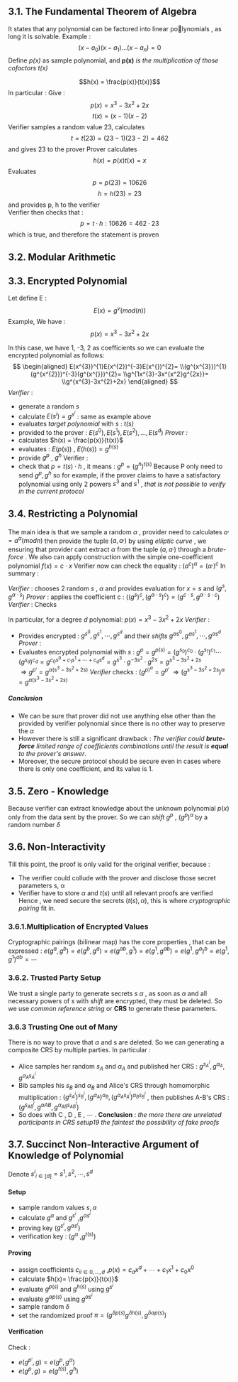## 3.1. **The Fundamental Theorem of Algebra** 
It states that any polynomial can be factored into linear polynomials , as long it is solvable. Example :
$$(x − a_{0})(x − a_{1})...(x − a_{n}) = 0$$
Define *p(x)* as sample polynomial, and **p(x)** *is the multiplication of those cofactors t(x)* 


$$h(x) = \frac{p(x)}{t(x)}$$
In particular  : 
Give :
$$ p(x)  = x^3 - 3x^2 + 2x $$$$t(x) = (x-1)(x-2) $$
Verifier samples a random value 23, calculates  $$t = t(23) = (23 − 1)(23 − 2) = 462$$and gives 23 to the prover 
Prover calculates $$h(x) = p(x) t(x) = x$$Evaluates $$ p = p(23) = 10626 $$$$h = h(23) = 23 $$and provides p, h to the verifier   
Verifier then checks that :  $$p = t · h: 10626 = 462 · 23$$which is true, and therefore the statement is proven
## 3.2. Modular Arithmetic 
## 3.3. Encrypted Polynomial
Let define E  : $$E(x) = g^{v} (mod(n)) $$
Example, We have :
$$ p(x) = x^{3} - 3x^{2} + 2{x}$$

In this case, we have 1, -3, 2 as coefficients so we can evaluate the encrypted polynomial as follows:
$$
\begin{aligned}
E(x^{3})^{1}E(x^{2})^{-3}E(x^{})^{2}=
\\(g^{x^{3}})^{1}(g^{x^{2}})^{-3}(g^{x^{}})^{2}=
\\g^{1x^{3}-3x^{x^2}g^{2x}}=
\\g^{x^{3}-3x^{2}+2x}
\end{aligned}
$$
 *Verifier* : 
* generate a random *s* 
* calculate $E(s^{i}) = g^{s^{i}}$ : same as example above
* evaluates *target polynomial* with *s* : *t(s)*
* provided to the prover : $E(s^{0}),E(s^{1}),E(s^{2}),...,E(s^{d})$
*Prover :*
* calculates $h(x) = \frac{p(x)}{t(x)}$
* evaluates : $E(p(s))$ , $E(h(s))=g^{h(s)}$
* provide $g^{p}$ , $g^{h}$ 
Verifier : 
* check that $p=t(s) \cdot h$ , it means : 
	$g^{p} = (g^{h})^{t(s)}$
Because P only need to send $g^{p}, g^{h}$ so for example, if the prover claims to have a satisfactory polynomial using only 2 powers $s^{3}$ and $s^{1}$ , *that is not possible to verify in the current protocol*
## 3.4. Restricting a Polynomial
The main idea is that we sample a random $\alpha$ , provider need to calculates $a^{,} = a^{\alpha}(mod  n)$ then provide the tuple $(a,a^{,})$ by using *elliptic curve*  , we ensuring that provider cant extract $\alpha$ from the tuple  $(a,a^{,})$ through a *brute-force* . 
We also can apply construction with the simple one-coefficient polynomial $f(x)= c \cdot x$
Verifier now can check the equality :  $(a^{c})^{\alpha} = (\alpha^{,})^{c}$
In summary : 

*Verifier* : chooses 2 random *s* , $\alpha$  and provides evaluation for $x=s$ and $(g^{s},g^{\alpha \cdot s})$ 
*Prover*  : applies the coefficient c :  $((g^{s})^c,(g^{\alpha \cdot s})^{c})=(g^{c \cdot s},g^{\alpha \cdot s \cdot c})$
*Verifier* : Checks 

In particular, for a degree $d$ polynomial: 
$p(x) = x^{3} - 3x^{2} + 2x$ 
*Verifier* : 
* Provides encrypted : $g^{s^{0}},g^{s^{1}}, \cdots,g^{s^{d}}$  and their *shifts* $g^{\alpha s^{0}},g^{\alpha s^{1}}, \cdots,g^{\alpha s^{d}}$
*Prover*  : 
* Evaluates encrypted polynomial with $s$ : 
 $g^{p} =g^{p(s)} =(g^{s_{0}})^{c_{0}} \cdot (g^{s_{1}})^{c_{1}} \cdots (g^{s_{d}})^{c_{d}} = g^{c_{0}s^{0} +c_{1}s^{1}+ \cdots+c_{d}s^{d}  } =g^{s^{3}} \cdot g^{-3s^{2}} \cdot g^{2s}=g^{s^{3}-3s^{2}+2s}$       
 $\Rightarrow g^{{p}'} = g^{\alpha (s^{3}-3s^{2}+2s)}$ 
 *Verifier* checks :
  $(g^{p)^{\alpha}}=g^{{p}'}$ 
  $\Rightarrow (g^{s^{3}-3s^{2}+2s})^{\alpha} = g^{\alpha (s^{3}-3s^{2}+2s)}$ 
##### Conclusion
* We can be sure that prover did not use anything else other than the provided by verifier polynomial since there is no other way to preserve the $\alpha$ 
* However there is still a significant drawback : *The verifier could **brute-force** limited range of coefficients combinations until the result is **equal** to the prover's answer*.
* Moreover, the secure protocol should be secure even in cases where there is only one coefficient, and its value is 1.
## 3.5. Zero - Knowledge 
Because verifier can extract knowledge about the unknown polynomial $p(x)$ only from the data sent by the prover. So we can *shift* $g^{p}$ , $(g^{p})^{\alpha}$  by a random number $\delta$ 
## 3.6. Non-Interactivity 
Till this point, the proof is only valid for the original verifier, because  : 
* The verifier could collude with the prover and disclose those secret parameters s, α
* Verifier have to store $\alpha$ and $t(s)$ until all relevant proofs are verified
Hence , we need secure the secrets $(t(s),\alpha)$, this is where *cryptographic pairing* fit in.
### 3.6.1.Multiplication of Encrypted Values

Cryptographic pairings (bilinear map) has the core properties , that can be expressed :
$e(g^{a},g^{b})=e(g^{b},g^{a})=e(g^{ab},g^{1})=e(g^{1},g^{ab})=e(g^{1},g^{a})^{b}=e(g^{1},g^{1})^{ab}= \cdots$

### 3.6.2. Trusted Party Setup 

We trust a single party to generate secrets $s$ $\alpha$ , as soon as $\alpha$ and all necessary powers of $s$ with *shift* are encrypted, they must be deleted. So we use *common reference string* or **CRS** to generate these parameters.
### 3.6.3 Trusting One out of Many 
There is no way to prove that $\alpha$ and s are deleted. So we can generating a composite CRS by multiple parties. 
In particular : 
* Alice samples her random $s_{A}$ and $\alpha_{A}$  and published her CRS :  $g^{s_{A}^{i}},g^{\alpha_{A}},g^{\alpha_{A}s_{A}^{i}}$  
* Bib samples his $s_{B}$ and $\alpha_{B}$ and  Alice's CRS through homomorphic multiplication : $(g^{s_{A}^{i}})^{s_{B}^{i}},(g^{\alpha_{A}})^{\alpha_{B}},(g^{\alpha_{A}s_{A}^{i}})^{\alpha_{B}s_{B}^{i}}$ , then publishes A-B's CRS :$(g^{s_{AB}^{i}},g^{\alpha A B},g^{\alpha_{AB}s_{AB}^{i}})$ 
* So does with C , D , E , $\cdots$ .
 **Conclusion** : *the more there are unrelated participants in CRS setup19 the faintest the possibility of fake proofs*
## 3.7.  Succinct Non-Interactive Argument of Knowledge of Polynomial
 Denote ${s^{i}}_{i\in[d]} = s^{1},s^{2}, \cdots,s^{d}$   
#### Setup 
- sample random values $s,\alpha$
- calculate $g^{\alpha}$ and $g^{s^{i}}$ ,$g^{\alpha s^{i}}$ 
- proving key ($g^{s^{i}},g^{\alpha s^{i}}$)
- verification key : ($g^{\alpha}$ ,$g^{t(s)}$)
#### Proving 
* assign coefficients ${c_{i}}_{i \in {0,...,d}}$ ,$p(x)= c_{d}x^{d} +\cdots+ c_{1}x^{1}+c_{0}x^{0}$
* calculate $h(x)= \frac{p(x)}{t(x)}$ 
* evaluate $g^{p(s)}$ and $g^{h(s)}$ using $g^{s^{i}}$ 
* evaluate $g^{\alpha p(s)}$ using $g^{\alpha s^{i}}$ 
* sample random $\delta$ 
* set the randomized proof $\pi = (g^{\delta p(s)}g^{\delta h(s)},g^{\delta \alpha p(s)})$
#### Verification 
Check :
* $e({g^{{p}'}},g)=e(g^{p},g^{\alpha})$ 
*  $e(g^{p},g)=e(g^{t(s)},g^{h})$

